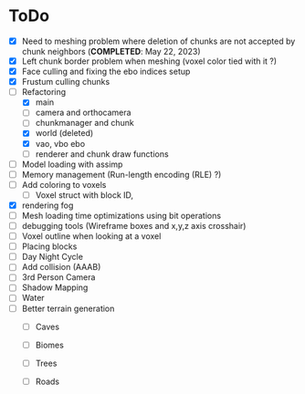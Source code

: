 # ToDo 
- [X] Need to meshing problem where deletion of chunks are not accepted by chunk neighbors (**COMPLETED**: May 22, 2023)
- [X] Left chunk border problem when meshing (voxel color tied with it ?)
- [X] Face culling and fixing the ebo indices setup  
- [X] Frustum culling chunks 
- [ ] Refactoring 
  - [X] main
  - [ ] camera and orthocamera 
  - [ ] chunkmanager and chunk
  - [X] world (deleted) 
  - [X] vao, vbo ebo
  - [ ] renderer and chunk draw functions 
- [ ] Model loading with assimp 
- [ ] Memory management (Run-length encoding (RLE) ?) 
- [ ] Add coloring to voxels 
  - [ ] Voxel struct with block ID, 
- [X] rendering fog
- [ ] Mesh loading time optimizations using bit operations 
- [ ] debugging tools (Wireframe boxes and x,y,z axis crosshair)
- [ ] Voxel outline when looking at a voxel 
- [ ] Placing blocks 
- [ ] Day Night Cycle 
- [ ] Add collision (AAAB)
- [ ] 3rd Person Camera 
- [ ] Shadow Mapping 
- [ ] Water 
- [ ] Better terrain generation 
  - [ ] Caves
  - [ ] Biomes
  - [ ] Trees
  - [ ] Roads 
   





